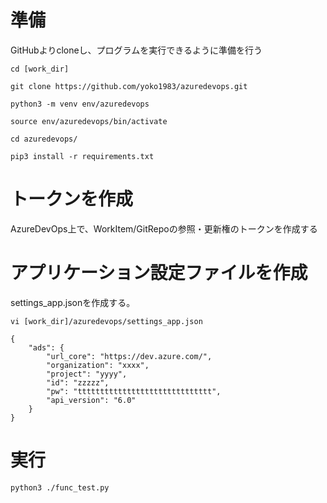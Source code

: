 # 準備
GitHubよりcloneし、プログラムを実行できるように準備を行う

`cd [work_dir]`

`git clone https://github.com/yoko1983/azuredevops.git`

`python3 -m venv env/azuredevops`

`source env/azuredevops/bin/activate`

`cd azuredevops/`

`pip3 install -r requirements.txt`

# トークンを作成
AzureDevOps上で、WorkItem/GitRepoの参照・更新権のトークンを作成する

# アプリケーション設定ファイルを作成
settings_app.jsonを作成する。

`vi [work_dir]/azuredevops/settings_app.json`


```
{
    "ads": {
        "url_core": "https://dev.azure.com/",
        "organization": "xxxx",
        "project": "yyyy",
        "id": "zzzzz",
        "pw": "tttttttttttttttttttttttttttttt",
        "api_version": "6.0"
    } 
}
```

# 実行
```python3 ./func_test.py```